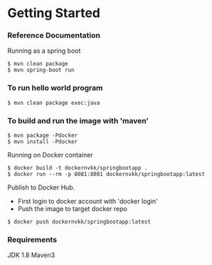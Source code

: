 # Getting Started

### Reference Documentation
Running as a spring boot
```
$ mvn clean package
$ mvn spring-boot run
```

### To run hello world program
```
$ mvn clean package exec:java
```

### To build and run the image with 'maven'
```
$ mvn package -Pdocker
$ mvn install -Pdocker
```

Running on Docker container
```
$ docker build -t dockernvkk/springbootapp .
$ docker run --rm -p 8081:8081 dockernvkk/springbootapp:latest
```

Publish to Docker Hub.
* First login to docker account with 'docker login'
* Push the image to target docker repo
```
$ docker push dockernvkk/springbootapp:latest
```


### Requirements
JDK 1.8
Maven3